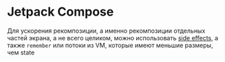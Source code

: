 # Jetpack Compose

Для ускорения рекомпозиции, а именно рекомпозиции отдельных частей экрана, а не всего целиком, можно использовать [side effects](/UI/JetpackCompose/sideEffects/About.md), а также `remember` или потоки из VM, которые имеют меньшие размеры, чем state 